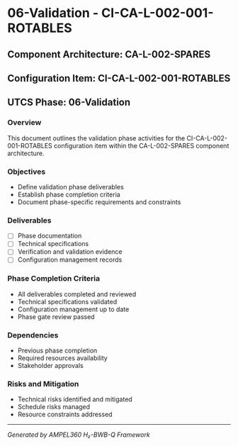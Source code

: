 # 06-Validation - CI-CA-L-002-001-ROTABLES

## Component Architecture: CA-L-002-SPARES
## Configuration Item: CI-CA-L-002-001-ROTABLES
## UTCS Phase: 06-Validation

### Overview
This document outlines the validation phase activities for the CI-CA-L-002-001-ROTABLES configuration item within the CA-L-002-SPARES component architecture.

### Objectives
- Define validation phase deliverables
- Establish phase completion criteria
- Document phase-specific requirements and constraints

### Deliverables
- [ ] Phase documentation
- [ ] Technical specifications
- [ ] Verification and validation evidence
- [ ] Configuration management records

### Phase Completion Criteria
- All deliverables completed and reviewed
- Technical specifications validated
- Configuration management up to date
- Phase gate review passed

### Dependencies
- Previous phase completion
- Required resources availability
- Stakeholder approvals

### Risks and Mitigation
- Technical risks identified and mitigated
- Schedule risks managed
- Resource constraints addressed

---
*Generated by AMPEL360 H₂-BWB-Q Framework*
